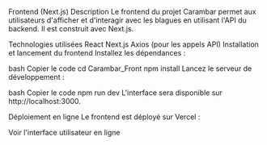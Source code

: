 Frontend (Next.js)
Description
Le frontend du projet Carambar permet aux utilisateurs d'afficher et d'interagir avec les blagues en utilisant l'API du backend. Il est construit avec Next.js.

Technologies utilisées
React
Next.js
Axios (pour les appels API)
Installation et lancement du frontend
Installez les dépendances :

bash
Copier le code
cd Carambar_Front
npm install
Lancez le serveur de développement :

bash
Copier le code
npm run dev
L'interface sera disponible sur http://localhost:3000.

Déploiement en ligne
Le frontend est déployé sur Vercel :

Voir l'interface utilisateur en ligne
